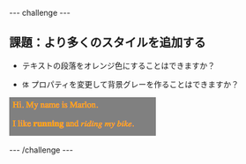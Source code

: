 \--- challenge \---

## 課題：より多くのスタイルを追加する

+ テキストの段落をオレンジ色にすることはできますか？

+ `体` プロパティを変更して背景グレーを作ることはできますか？

![スクリーンショット](images/birthday-more-style.png)

\--- /challenge \---